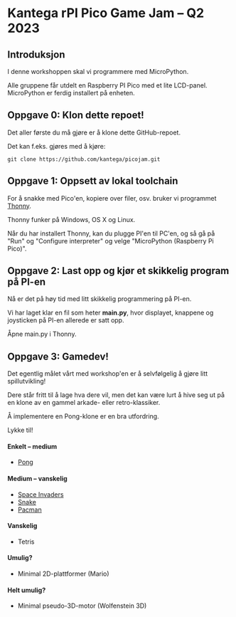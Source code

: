 # Kantega rPI Pico Game Jam – Q2 2023




## Introduksjon

I denne workshoppen skal vi programmere med MicroPython.

Alle gruppene får utdelt en Raspberry PI Pico med et lite LCD-panel.
MicroPython er ferdig installert på enheten.




## Oppgave 0: Klon dette repoet!

Det aller første du må gjøre er å klone dette GitHub-repoet.

Det kan f.eks. gjøres med å kjøre:

```
git clone https://github.com/kantega/picojam.git
```




## Oppgave 1: Oppsett av lokal toolchain

For å snakke med Pico'en, kopiere over filer, osv. bruker vi
programmet [Thonny](https://thonny.org/).

Thonny funker på Windows, OS X og Linux.

Når du har installert Thonny, kan du plugge PI'en til PC'en,
og så gå på "Run" og "Configure interpreter" og velge
"MicroPython (Raspberry Pi Pico)".


## Oppgave 2: Last opp og kjør et skikkelig program på PI-en

Nå er det på høy tid med litt skikkelig programmering på PI-en.

Vi har laget klar en fil som heter **main.py**, hvor displayet,
knappene og joysticken på PI-en allerede er satt opp.

Åpne main.py i Thonny.


## Oppgave 3: Gamedev!

Det egentlig målet vårt med workshop'en er å selvfølgelig å gjøre litt
spillutvikling!

Dere står fritt til å lage hva dere vil, men det kan være lurt å hive seg ut på
en klone av en gammel arkade- eller retro-klassiker.

Å implementere en Pong-klone er en bra utfordring.

Lykke til!


#### Enkelt – medium
- [Pong](https://en.wikipedia.org/wiki/Pong#/media/File:Pong_Game_Test2.gif)

#### Medium – vanskelig
- [Space Invaders](https://en.wikipedia.org/wiki/Space_Invaders#Gameplay)
- [Snake](https://en.wikipedia.org/wiki/Snake_(video_game_genre)#/media/File:Snake_can_be_completed.gif)
- [Pacman](https://en.wikipedia.org/wiki/Pac-Man#Gameplay)

#### Vanskelig
- Tetris

#### Umulig?
- Minimal 2D-plattformer (Mario)

#### Helt umulig?
- Minimal pseudo-3D-motor (Wolfenstein 3D)
